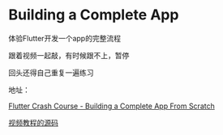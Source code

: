 # Building a Complete App


体验Flutter开发一个app的完整流程


跟着视频一起敲，有时候跟不上，暂停


回头还得自己重复一遍练习


地址：

[Flutter Crash Course - Building a Complete App From Scratch](https://www.youtube.com/watch?v=jBBl1tYkUnE&t=3686s)


[视频教程的源码](https://github.com/bramvbilsen/Flutter-Quiz-Preview-App)

